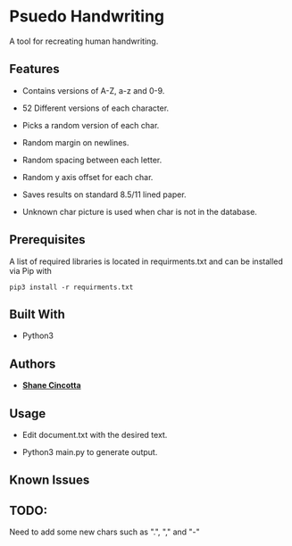 # Psuedo Handwriting

A tool for recreating human handwriting.

## Features

* Contains versions of A-Z, a-z and 0-9. <br/>

* 52 Different versions of each character.<br/>

* Picks a random version of each char. <br/>

* Random margin on newlines. <br/>

* Random spacing between each letter. <br/>

* Random y axis offset for each char. <br/> 
 
* Saves results on standard 8.5/11 lined paper. <br/>

* Unknown char picture is used when char is not in the database. <br/>

## Prerequisites

A list of required libraries is located in requirments.txt and can be installed via Pip with 

```pip3 install -r requirments.txt```

## Built With

* Python3

## Authors

* **[Shane Cincotta](https://github.com/cincottash)**

## Usage

* Edit document.txt with the desired text. <br/>

* Python3 main.py to generate output. <br/>

## Known Issues

## TODO:
Need to add some new chars such as ".", "," and "-"
